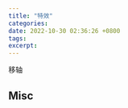 ```yaml
---
title: "特效"
categories: 
date: 2022-10-30 02:36:26 +0800
tags: 
excerpt: 
---
```





移轴



## Misc



